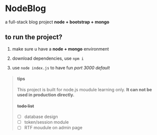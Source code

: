 # NodeBlog
a full-stack blog project  **node + bootstrap + mongo**

## to run the project?
1. make sure u have a **node + mongo** environment

2. download dependencies, use `npm i`

3. use `node index.js` to have fun *port 3000 default*

> #### tips
> This project is built for node.js moudule learning only. **It can not be used in production directly.**
> #### ~~todo list~~
> - [ ] database design  
> - [ ] token/session module   
> - [ ]  RTF moudule on admin page  

